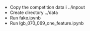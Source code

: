 - Copy the competition data i  ../inpout
- Create directory ../data
- Run fake.ipynb
- Run lgb_070_069_one_feature.ipynb
